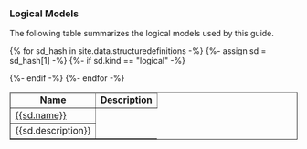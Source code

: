

### Logical Models

The following table summarizes the logical models used by this guide.


<table  style="border-collapse: collapse; width: 100%" border="1" >
<thead>
<tr style="text-align: center;">
<td><strong>Name</strong></td>
<td><strong>Description</strong></td>
</tr>
</thead>
<tbody>

	

{% for sd_hash in site.data.structuredefinitions -%}
  {%- assign sd = sd_hash[1] -%}
  {%- if sd.kind  == "logical" -%}
  <tr><td><a href="{{sd.path}}">{{sd.name}}</a></td></tr>
  <tr><td>{{sd.description}}</td></tr>
  {%- endif -%}
{%- endfor -%}

</tbody>
</table>